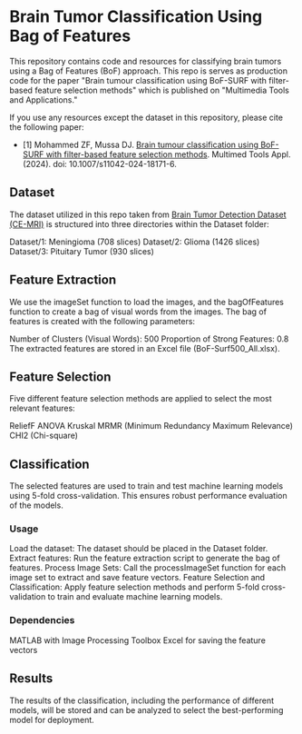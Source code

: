 # Brain Tumor Classification Using Bag of Features
This repository contains code and resources for classifying brain tumors using a Bag of Features (BoF) approach. This repo is serves as production code for the paper "Brain tumour classification using BoF-SURF with filter-based feature selection methods" which is published on "Multimedia Tools and Applications."

If you use any resources except the dataset in this repository, please cite the following paper:
* [1] Mohammed ZF, Mussa DJ. [Brain tumour classification using BoF-SURF with filter-based feature selection methods](https://link.springer.com/article/10.1007/s11042-024-18171-6). Multimed Tools Appl. (2024). doi:  10.1007/s11042-024-18171-6.

## Dataset
The dataset utilized in this repo taken from [Brain Tumor Detection Dataset (CE-MRI)](https://figshare.com/articles/dataset/brain_tumor_dataset/1512427) is structured into three directories within the Dataset folder:

Dataset/1: Meningioma (708 slices)
Dataset/2: Glioma (1426 slices)
Dataset/3: Pituitary Tumor (930 slices)

## Feature Extraction
We use the imageSet function to load the images, and the bagOfFeatures function to create a bag of visual words from the images. The bag of features is created with the following parameters:

Number of Clusters (Visual Words): 500
Proportion of Strong Features: 0.8
The extracted features are stored in an Excel file (BoF-Surf500_All.xlsx).

## Feature Selection
Five different feature selection methods are applied to select the most relevant features:

ReliefF
ANOVA
Kruskal
MRMR (Minimum Redundancy Maximum Relevance)
CHI2 (Chi-square)

## Classification
The selected features are used to train and test machine learning models using 5-fold cross-validation. This ensures robust performance evaluation of the models.

### Usage
Load the dataset: The dataset should be placed in the Dataset folder.
Extract features: Run the feature extraction script to generate the bag of features.
Process Image Sets: Call the processImageSet function for each image set to extract and save feature vectors.
Feature Selection and Classification: Apply feature selection methods and perform 5-fold cross-validation to train and evaluate machine learning models.

### Dependencies
MATLAB with Image Processing Toolbox
Excel for saving the feature vectors

## Results
The results of the classification, including the performance of different models, will be stored and can be analyzed to select the best-performing model for deployment.
